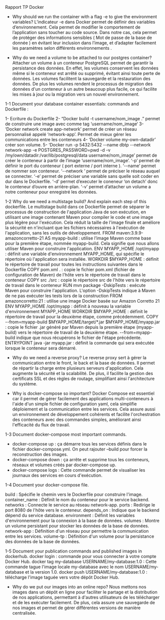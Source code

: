 Rapport TP Docker

-	Why should we run the container with a flag -e to give the environment variables?
L’indicateur -e dans Docker permet de définir des variables d’environnement. Cela permet de modifier le comportement de l’application sans toucher au code source. Dans notre cas, cela permet de protéger des informations sensibles ( Mot de passe de la base de donnée ) en évitant leur inclusion dans l’image, et d’adapter facilement les paramètres selon différents environnements .

-	Why do we need a volume to be attached to our postgres container?
Attacher un volume à un conteneur PostgreSQL permet de garantir la persistance des données. En effet, les volumes conservent les données même si le conteneur est arrêté ou supprimé, évitant ainsi toute perte de données. Les volumes facilitent la sauvegarde et la restauration des données. De plus les volumes rendent le processus de migration des données d'un conteneur à un autre beaucoup plus facile, ce qui facilite les mises à jour ou la migration vers un nouvel environnement.

1-1	Document your database container essentials: commands and Dockerfile :

1-	Ecriture du Dockerfile 
2-	“Docker build -t username/nom_image .” permet de construire une image avec comme tag ‘username/nom_image‘
3-	‘Docker network create app-network’ permet de créer un réseau personnalisé appelé ‘network-app’. Permet de mieux gérer les communications entre les conteneurs
4-	‘Docker volume my-own-datadir’ créer son volume. 
5-	‘Docker run -p 5432:5432 --name dbtp --network network-app -e POSTGRES_PASSWORD=pwd -d -v /my/own/datadir:/var/lib/postgresql/data username/nom_image’ permet de créer le conteneur à partir de l’image ‘username/nom_image’. ‘-p’ permet de définir le port du conteneur ( port externe / port interne ). ‘--name’ permet de nommer son conteneur. ‘--network ‘ permet de préciser le réseau auquel se connecter. ‘-e’ permet de préciser une variable sans quelle soit coder en dur dans le Dockerfile. ‘-d’ permet d’executer le coneneur ‘on detach’ donc le conteneur d’ouvre en arrière-plan. ‘-v’ permet d’attacher un volume a notre conteneur pour enregistré les données. 

1-2	Why do we need a multistage build? And explain each step of this dockerfile.
Le multistage build dans ce Dockerfile permet de séparer le processus de construction de l'application Java de son exécution, en utilisant une image contenant Maven pour compiler le code et une image plus légère pour l'exécution. Cela réduit la taille de l'image finale et améliore la sécurité en n'incluant que les fichiers nécessaires à l'exécution de l'application, sans les outils de développement.
FROM maven:3.9.9-amazoncorretto-21 AS myapp-build   : utilise l’image Maven comme base pour la première étape, nommée myapp-build. Cela signifie que nous allons utiliser Maven pour construire l'application. 
ENV MYAPP_HOME /opt/myapp : définit une variable d'environnement MYAPP_HOME, qui spécifie le répertoire où l'application sera installée.
WORKDIR $MYAPP_HOME : définit le répertoire de travail pour toutes les instructions suivantes dans le Dockerfile
COPY pom.xml . : copie le fichier pom.xml (fichier de configuration de Maven) de l'hôte vers le répertoire de travail dans le conteneur
COPY src ./src : copie le répertoire src de l'hôte vers le répertoire de travail dans le conteneur
RUN mvn package -DskipTests : exécute Maven pour construire l'application. L'option -DskipTests indique à Maven de ne pas exécuter les tests lors de la construction
FROM amazoncorretto:21 : utilise une image Docker basée sur Amazon Corretto 21
ENV MYAPP_HOME /opt/myapp : définit à nouveau la variable d'environnement MYAPP_HOME
WORKDIR $MYAPP_HOME : définit le répertoire de travail pour la deuxième étape, comme précédemment.
COPY --from=myapp-build $MYAPP_HOME/target/*.jar $MYAPP_HOME/myapp.jar : copie le fichier .jar généré par Maven depuis la première étape (myapp-build) vers le répertoire de travail de la deuxième étape. --from=myapp-build indique que nous récupérons le fichier de l'étape précédente.
ENTRYPOINT java -jar myapp.jar : définit la commande qui sera exécutée lorsque le conteneur sera démarré.

-	Why do we need a reverse proxy?
Le reverse proxy sert à gérer la communication entre le front, le back et la base de données. Il permet de répartir la charge entre plusieurs serveurs d'application. Cela augmente la sécurité et la scalabilité. De plus, il facilite la gestion des certificats SSL et des règles de routage, simplifiant ainsi l'architecture du système.

-	Why is docker-compose so important?
Docker Compose est essentiel car il permet de gérer facilement des applications multi-conteneurs à l'aide d'un simple fichier de configuration yaml, cela simplifie déploiement et la communication entre les services. Cela assure aussi un environnement  de développement cohérents et facilite l'orchestration des conteneurs avec des commandes simples, améliorant ainsi l'efficacité du flux de travail. 
 

1-3	Document docker-compose most important commands.

-	docker-compose up : ça démarre tous les services définis dans le fichier docker-compose.yml.  On peut rajouter –build pour forcer la reconstruction des images.
-	docker-compose down : ça arrête et supprime tous les conteneurs, réseaux et volumes créés par docker-compose up. 
-	docker-compose logs : Cette commande permet de visualiser les journaux des services en cours d'exécution.

1-4	Document your docker-compose file.

build : Spécifie le chemin vers le Dockerfile pour construire l'image.
container_name : Définit le nom du conteneur pour le service backend.
networks : Connecte le service au réseau network-app.
ports : Redirige le port 8080 de l'hôte vers le conteneur.
depends_on : Indique que le backend dépend du service database.
environment : Définit les variables d'environnement pour la connexion à la base de données.
volumes : Montre un volume persistant pour stocker les données de la base de données.
network-app : Définition d'un réseau pour permettre la communication entre les services.
volume-tp : Définition d'un volume pour la persistance des données de la base de données.

1-5 Document your publication commands and published images in dockerhub.
docker login : commande pour vous connecter à votre compte Docker Hub.
docker tag my-database USERNAME/my-database:1.0 : Cette commande tague l'image locale my-database avec le nom USERNAME/my-database et la version 1.0.
docker push USERNAME/my-database:1.0 : télécharge l'image taguée vers votre dépôt Docker Hub.
-	Why do we put our images into an online repo?
Nous mettons nos images dans un dépôt en ligne pour faciliter le partage et la distribution de nos applications, permettant à d'autres utilisateurs de les télécharger et de les exécuter facilement. De plus, cela assure une sauvegarde de nos images et permet de gérer différentes versions de manière centralisée.
